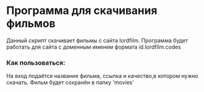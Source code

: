 <h1>Программа для скачивания фильмов</h1>

Данный скрипт скачивает фильмы с сайта lordfilm. Программа будет работать для сайта с доменным именем формата id<int>.lordfilm.codes

<h3>Как пользоваться:</h3>
На вход подаётся название фильма, ссылка и качество,в котором нужно скачать. Фильм будет сохранён в папку 'movies'
